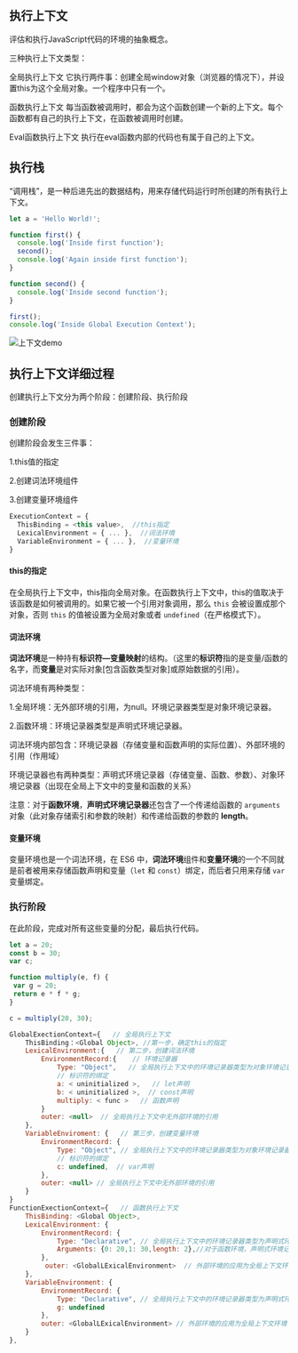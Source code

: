 ## 执行上下文

评估和执行JavaScript代码的环境的抽象概念。

三种执行上下文类型：

全局执行上下文   它执行两件事：创建全局window对象（浏览器的情况下），并设置this为这个全局对象。一个程序中只有一个。

函数执行上下文  每当函数被调用时，都会为这个函数创建一个新的上下文。每个函数都有自己的执行上下文，在函数被调用时创建。

Eval函数执行上下文  执行在eval函数内部的代码也有属于自己的上下文。

## 执行栈

“调用栈”，是一种后进先出的数据结构，用来存储代码运行时所创建的所有执行上下文。

```js
let a = 'Hello World!';

function first() {
  console.log('Inside first function');
  second();
  console.log('Again inside first function');
}

function second() {
  console.log('Inside second function');
}

first();
console.log('Inside Global Execution Context');
```

![上下文demo](E:\other\picture\上下文demo.PNG)

## 执行上下文详细过程

创建执行上下文分为两个阶段：创建阶段、执行阶段

### 创建阶段

创建阶段会发生三件事：

1.this值的指定

2.创建词法环境组件

3.创建变量环境组件

```js
ExecutionContext = {
  ThisBinding = <this value>,  //this指定
  LexicalEnvironment = { ... },  //词法环境
  VariableEnvironment = { ... },  //变量环境
}
```

#### this的指定

在全局执行上下文中，this指向全局对象。在函数执行上下文中，this的值取决于该函数是如何被调用的。如果它被一个引用对象调用，那么 `this` 会被设置成那个对象，否则 `this` 的值被设置为全局对象或者 `undefined`（在严格模式下）。

#### 词法环境

**词法环境**是一种持有**标识符—变量映射**的结构。（这里的**标识符**指的是变量/函数的名字，而**变量**是对实际对象[包含函数类型对象]或原始数据的引用）。

词法环境有两种类型：

1.全局环境：无外部环境的引用，为null。环境记录器类型是对象环境记录器。

2.函数环境：环境记录器类型是声明式环境记录器。

词法环境内部包含：环境记录器（存储变量和函数声明的实际位置）、外部环境的引用（作用域）

环境记录器也有两种类型：声明式环境记录器（存储变量、函数、参数）、对象环境记录器（出现在全局上下文中的变量和函数的关系）

注意：对于**函数环境**，**声明式环境记录器**还包含了一个传递给函数的 `arguments` 对象（此对象存储索引和参数的映射）和传递给函数的参数的 **length**。

#### 变量环境

变量环境也是一个词法环境，在 ES6 中，**词法环境**组件和**变量环境**的一个不同就是前者被用来存储函数声明和变量（`let` 和 `const`）绑定，而后者只用来存储 `var` 变量绑定。

### 执行阶段

在此阶段，完成对所有这些变量的分配，最后执行代码。

```js
let a = 20;
const b = 30;
var c;

function multiply(e, f) {
 var g = 20;
 return e * f * g;
}

c = multiply(20, 30);
```

```js
GlobalExectionContext={   // 全局执行上下文
    ThisBinding：<Global Object>, //第一步，确定this的指定
	LexicalEnvironment:{   // 第二步，创建词法环境
		EnvironmentRecord:{    // 环境记录器
			Type: "Object",   // 全局执行上下文中的环境记录器类型为对象环境记录器
			// 标识符的绑定
    		a: < uninitialized >,   // let声明
    		b: < uninitialized >,  // const声明
    		multiply: < func >   // 函数声明
		}
    	outer: <null>  // 全局执行上下文中无外部环境的引用
	},
    VariableEnviroment: {   // 第三步，创建变量环境
        EnvironmentRecord: {
            Type: "Object", // 全局执行上下文中的环境记录器类型为对象环境记录器
            // 标识符的绑定
            c: undefined,  // var声明
        },
        outer: <null> // 全局执行上下文中无外部环境的引用
    }
}
FunctionExectionContext={   // 函数执行上下文
    ThisBinding: <Global Object>,
    LexicalEnvironment: {
    	EnvironmentRecord: {
            Type: "Declarative", // 全局执行上下文中的环境记录器类型为声明式环境记录器
            Arguments: {0: 20,1: 30,length: 2},//对于函数环境，声明式环境记录器还包含了一个传递给函数的 arguments 对象（此对象存储索引和参数的映射）和传递给函数的参数的 length。
		},
         outer: <GlobalLExicalEnvironment>  // 外部环境的应用为全局上下文环境
	},
    VariableEnvironment: {
        EnvironmentRecord: {
            Type: "Declarative", // 全局执行上下文中的环境记录器类型为声明式环境记录器
            g: undefined 
        },
        outer: <GlobalLExicalEnvironment> // 外部环境的应用为全局上下文环境
    }
},
    
```
